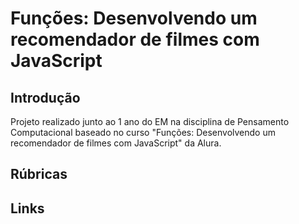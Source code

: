 # Funções: Desenvolvendo um recomendador de filmes com JavaScript

## Introdução

Projeto realizado junto ao 1 ano do EM na disciplina de Pensamento Computacional baseado no curso "Funções: Desenvolvendo um recomendador de filmes com JavaScript" da Alura.

## Rúbricas

## Links